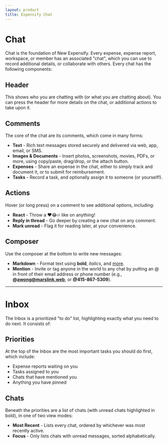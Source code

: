 ```yaml
---
layout: product
title: Expensify Chat
---
```


# Chat

Chat is the foundation of New Expensify. Every expense, expense report, workspace, or member has an associated "chat", which you can use to record additional details, or collaborate with others. Every chat has the following components:

## Header

This shows who you are chatting with (or what you are chatting about). You can press the header for more details on the chat, or additional actions to take upon it.

## Comments

The core of the chat are its comments, which come in many forms:

- **Text** - Rich text messages stored securely and delivered via web, app, email, or SMS.
- **Images & Documents** - Insert photos, screenshots, movies, PDFs, or more, using copy/paste, drag/drop, or the attach button.
- **Expenses** - Share an expense in the chat, either to simply track and document it, or to submit for reimbursement.
- **Tasks** - Record a task, and optionally assign it to someone (or yourself!).

## Actions

Hover (or long press) on a comment to see additional options, including:

- **React** - Throw a ♥️😂🔥 like on anything!
- **Reply in thread** - Go deeper by creating a new chat on any comment.
- **Mark unread** - Flag it for reading later, at your convenience.

## Composer

Use the composer at the bottom to write new messages:

- **Markdown** - Format text using **bold**, *italics*, and [more](https://help.expensify.com/articles/new-expensify/chat/Send-and-format-chat-messages).
- **Mention** - Invite or tag anyone in the world to any chat by putting an @ in front of their email address or phone number (e.g., **@awong@marslink.web**, or **@415-867-5309**).

---

# Inbox

The Inbox is a prioritized "to do" list, highlighting exactly what you need to do next. It consists of:

## Priorities

At the top of the Inbox are the most important tasks you should do first, which include:

- Expense reports waiting on you
- Tasks assigned to you
- Chats that have mentioned you
- Anything you have pinned

## Chats

Beneath the priorities are a list of chats (with unread chats highlighted in bold), in one of two view modes:

- **Most Recent** - Lists every chat, ordered by whichever was most recently active.
- **Focus** - Only lists chats with unread messages, sorted alphabetically.

